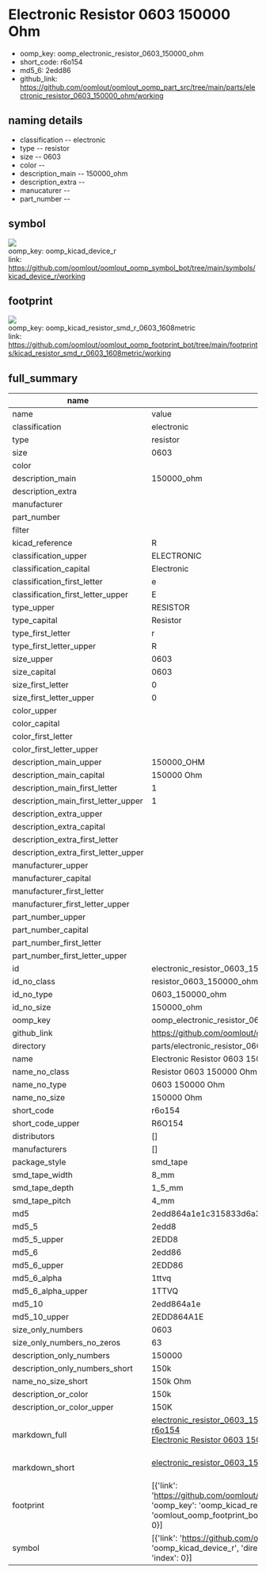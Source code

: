 # Electronic Resistor 0603 150000 Ohm

  
* oomp_key: oomp_electronic_resistor_0603_150000_ohm 
* short_code: r6o154
* md5_6: 2edd86  
* github_link: https://github.com/oomlout/oomlout_oomp_part_src/tree/main/parts/electronic_resistor_0603_150000_ohm/working  
## naming details
* classification -- electronic
* type -- resistor
* size -- 0603
* color -- 
* description_main -- 150000_ohm
* description_extra -- 
* manucaturer -- 
* part_number -- 



## symbol

![](symbol/{index}/working/working_600.png)  
oomp_key: oomp_kicad_device_r  
link: https://github.com/oomlout/oomlout_oomp_symbol_bot/tree/main/symbols/kicad_device_r/working  

## footprint

![](footprint/{index}/working/working_600.png)  
oomp_key: oomp_kicad_resistor_smd_r_0603_1608metric  
link: https://github.com/oomlout/oomlout_oomp_footprint_bot/tree/main/footprints/kicad_resistor_smd_r_0603_1608metric/working  

## full_summary
| name | value | 
| --- | --- | 
| name | value | 
| classification | electronic | 
| type | resistor | 
| size | 0603 | 
| color |  | 
| description_main | 150000_ohm | 
| description_extra |  | 
| manufacturer |  | 
| part_number |  | 
| filter |  | 
| kicad_reference | R | 
| classification_upper | ELECTRONIC | 
| classification_capital | Electronic | 
| classification_first_letter | e | 
| classification_first_letter_upper | E | 
| type_upper | RESISTOR | 
| type_capital | Resistor | 
| type_first_letter | r | 
| type_first_letter_upper | R | 
| size_upper | 0603 | 
| size_capital | 0603 | 
| size_first_letter | 0 | 
| size_first_letter_upper | 0 | 
| color_upper |  | 
| color_capital |  | 
| color_first_letter |  | 
| color_first_letter_upper |  | 
| description_main_upper | 150000_OHM | 
| description_main_capital | 150000 Ohm | 
| description_main_first_letter | 1 | 
| description_main_first_letter_upper | 1 | 
| description_extra_upper |  | 
| description_extra_capital |  | 
| description_extra_first_letter |  | 
| description_extra_first_letter_upper |  | 
| manufacturer_upper |  | 
| manufacturer_capital |  | 
| manufacturer_first_letter |  | 
| manufacturer_first_letter_upper |  | 
| part_number_upper |  | 
| part_number_capital |  | 
| part_number_first_letter |  | 
| part_number_first_letter_upper |  | 
| id | electronic_resistor_0603_150000_ohm | 
| id_no_class | resistor_0603_150000_ohm | 
| id_no_type | 0603_150000_ohm | 
| id_no_size | 150000_ohm | 
| oomp_key | oomp_electronic_resistor_0603_150000_ohm | 
| github_link | https://github.com/oomlout/oomlout_oomp_part_src/tree/main/parts/electronic_resistor_0603_150000_ohm/working | 
| directory | parts/electronic_resistor_0603_150000_ohm | 
| name | Electronic Resistor 0603 150000 Ohm | 
| name_no_class | Resistor 0603 150000 Ohm | 
| name_no_type | 0603 150000 Ohm | 
| name_no_size | 150000 Ohm | 
| short_code | r6o154 | 
| short_code_upper | R6O154 | 
| distributors | [] | 
| manufacturers | [] | 
| package_style | smd_tape | 
| smd_tape_width | 8_mm | 
| smd_tape_depth | 1_5_mm | 
| smd_tape_pitch | 4_mm | 
| md5 | 2edd864a1e1c315833d6a36b4e5d0058 | 
| md5_5 | 2edd8 | 
| md5_5_upper | 2EDD8 | 
| md5_6 | 2edd86 | 
| md5_6_upper | 2EDD86 | 
| md5_6_alpha | 1ttvq | 
| md5_6_alpha_upper | 1TTVQ | 
| md5_10 | 2edd864a1e | 
| md5_10_upper | 2EDD864A1E | 
| size_only_numbers | 0603 | 
| size_only_numbers_no_zeros | 63 | 
| description_only_numbers | 150000 | 
| description_only_numbers_short | 150k | 
| name_no_size_short | 150k Ohm | 
| description_or_color | 150k | 
| description_or_color_upper | 150K | 
| markdown_full | [electronic_resistor_0603_150000_ohm](https://github.com/oomlout/oomlout_oomp_part_src/tree/main/parts/electronic_resistor_0603_150000_ohm/working)<br>[r6o154](https://github.com/oomlout/oomlout_oomp_part_src/tree/main/parts/electronic_resistor_0603_150000_ohm/working)<br>[Electronic Resistor 0603 150000 Ohm](https://github.com/oomlout/oomlout_oomp_part_src/tree/main/parts/electronic_resistor_0603_150000_ohm/working)<br><br> | 
| markdown_short | [electronic_resistor_0603_150000_ohm](https://github.com/oomlout/oomlout_oomp_part_src/tree/main/parts/electronic_resistor_0603_150000_ohm/working)<br><br> | 
| footprint | [{'link': 'https://github.com/oomlout/oomlout_oomp_footprint_bot/tree/main/foootprntss/kicad_resistor_smd_r_0603_1608metric', 'oomp_key': 'oomp_kicad_resistor_smd_r_0603_1608metric', 'directory': 'oomlout_oomp_footprint_bot/footprints/kicad_resistor_smd_r_0603_1608metric//working/working.kicad_mod', 'index': 0}] | 
| symbol | [{'link': 'https://github.com/oomlout/oomlout_oomp_symbol_bot/tree/main/symbols/kicad_device_r', 'oomp_key': 'oomp_kicad_device_r', 'directory': 'oomlout_oomp_symbol_bot/symbols/kicad_device_r//working/working.kicad_sym', 'index': 0}] | 
